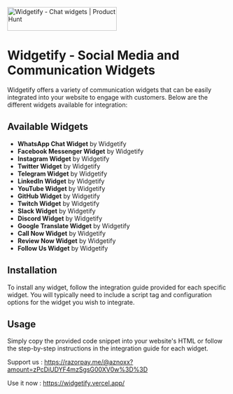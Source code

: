 <a href="https://www.producthunt.com/posts/widgetify-2?embed=true&utm_source=badge-featured&utm_medium=badge&utm_souce=badge-widgetify&#0045;2" target="_blank"><img src="https://api.producthunt.com/widgets/embed-image/v1/featured.svg?post_id=961430&theme=light&t=1747062621194" alt="Widgetify - Chat&#0032;widgets | Product Hunt" style="width: 250px; height: 54px;" width="250" height="54" /></a>


# Widgetify - Social Media and Communication Widgets

Widgetify offers a variety of communication widgets that can be easily integrated into your website to engage with customers. Below are the different widgets available for integration:

## Available Widgets

- **WhatsApp Chat Widget** by Widgetify
- **Facebook Messenger Widget** by Widgetify
- **Instagram Widget** by Widgetify
- **Twitter Widget** by Widgetify
- **Telegram Widget** by Widgetify
- **LinkedIn Widget** by Widgetify
- **YouTube Widget** by Widgetify
- **GitHub Widget** by Widgetify
- **Twitch Widget** by Widgetify
- **Slack Widget** by Widgetify
- **Discord Widget** by Widgetify
- **Google Translate Widget** by Widgetify
- **Call Now Widget** by Widgetify
- **Review Now Widget** by Widgetify
- **Follow Us Widget** by Widgetify

## Installation

To install any widget, follow the integration guide provided for each specific widget. You will typically need to include a script tag and configuration options for the widget you wish to integrate.

## Usage

Simply copy the provided code snippet into your website's HTML or follow the step-by-step instructions in the integration guide for each widget.

Support us : https://razorpay.me/@aznoxx?amount=zPcDiUDYF4mzSgsG00XV0w%3D%3D


Use it  now : https://widgetify.vercel.app/

